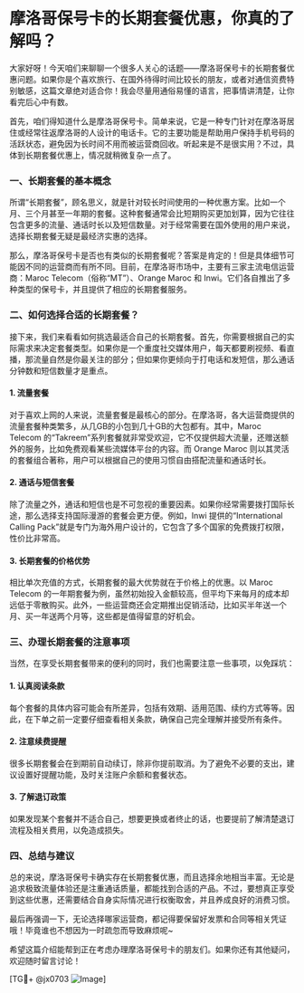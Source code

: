 # 摩洛哥保号卡的长期套餐优惠，你真的了解吗？

大家好呀！今天咱们来聊聊一个很多人关心的话题——摩洛哥保号卡的长期套餐优惠问题。如果你是个喜欢旅行、在国外待得时间比较长的朋友，或者对通信资费特别敏感，这篇文章绝对适合你！我会尽量用通俗易懂的语言，把事情讲清楚，让你看完后心中有数。

首先，咱们得知道什么是摩洛哥保号卡。简单来说，它是一种专门针对在摩洛哥居住或经常往返摩洛哥的人设计的电话卡。它的主要功能是帮助用户保持手机号码的活跃状态，避免因为长时间不用而被运营商回收。听起来是不是很实用？不过，具体到长期套餐优惠上，情况就稍微复杂一点了。

### 一、长期套餐的基本概念

所谓“长期套餐”，顾名思义，就是针对较长时间使用的一种优惠方案。比如一个月、三个月甚至一年期的套餐。这种套餐通常会比短期购买更加划算，因为它往往包含更多的流量、通话时长以及短信数量。对于经常需要在国外使用的用户来说，选择长期套餐无疑是最经济实惠的选择。

那么，摩洛哥保号卡是否也有类似的长期套餐呢？答案是肯定的！但是具体细节可能因不同的运营商而有所不同。目前，在摩洛哥市场中，主要有三家主流电信运营商：Maroc Telecom（俗称“MT”）、Orange Maroc 和 Inwi。它们各自推出了多种类型的保号卡，并且提供了相应的长期套餐服务。

### 二、如何选择合适的长期套餐？

接下来，我们来看看如何挑选最适合自己的长期套餐。首先，你需要根据自己的实际需求来决定套餐类型。如果你是一个重度社交媒体用户，每天都要刷视频、看直播，那流量自然是你最关注的部分；但如果你更倾向于打电话和发短信，那么通话分钟数和短信数量才是重点。

#### 1. 流量套餐
对于喜欢上网的人来说，流量套餐是最核心的部分。在摩洛哥，各大运营商提供的流量套餐种类繁多，从几GB的小包到几十GB的大包都有。其中，Maroc Telecom 的“Takreem”系列套餐就非常受欢迎，它不仅提供超大流量，还赠送额外的服务，比如免费观看某些流媒体平台的内容。而 Orange Maroc 则以其灵活的套餐组合著称，用户可以根据自己的使用习惯自由搭配流量和通话时长。

#### 2. 通话与短信套餐
除了流量之外，通话和短信也是不可忽视的重要因素。如果你经常需要拨打国际长途，那么选择支持国际漫游的套餐会更方便。例如，Inwi 提供的“International Calling Pack”就是专门为海外用户设计的，它包含了多个国家的免费拨打权限，性价比非常高。

#### 3. 长期套餐的价格优势
相比单次充值的方式，长期套餐的最大优势就在于价格上的优惠。以 Maroc Telecom 的一年期套餐为例，虽然初始投入金额较高，但平均下来每月的成本却远低于零散购买。此外，一些运营商还会定期推出促销活动，比如买半年送一个月、买一年送两个月等，这些都是值得留意的好机会。

### 三、办理长期套餐的注意事项

当然，在享受长期套餐带来的便利的同时，我们也需要注意一些事项，以免踩坑：

#### 1. 认真阅读条款
每个套餐的具体内容可能会有所差异，包括有效期、适用范围、续约方式等等。因此，在下单之前一定要仔细查看相关条款，确保自己完全理解并接受所有条件。

#### 2. 注意续费提醒
很多长期套餐会在到期前自动续订，除非你提前取消。为了避免不必要的支出，建议设置好提醒功能，及时关注账户余额和套餐状态。

#### 3. 了解退订政策
如果发现某个套餐并不适合自己，想要更换或者终止的话，也要提前了解清楚退订流程及相关费用，以免造成损失。

### 四、总结与建议

总的来说，摩洛哥保号卡确实存在长期套餐优惠，而且选择余地相当丰富。无论是追求极致流量体验还是注重通话质量，都能找到合适的产品。不过，要想真正享受到这些优惠，还需要结合自身实际情况进行权衡取舍，并且养成良好的消费习惯。

最后再强调一下，无论选择哪家运营商，都记得要保留好发票和合同等相关凭证哦！毕竟谁也不想因为一时疏忽而导致麻烦呢~

希望这篇介绍能帮到正在考虑办理摩洛哥保号卡的朋友们。如果你还有其他疑问，欢迎随时留言讨论！

[TG💪+ @jx0703 ![Image](https://github.com/user-attachments/assets/dbca1d08-cadb-493c-b0ec-ad6f7a83f270)]